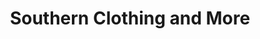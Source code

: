---
title: "Southern Clothing and More"
url: /harmony/southern-clothing-and-more/
shop: Kleidung
---